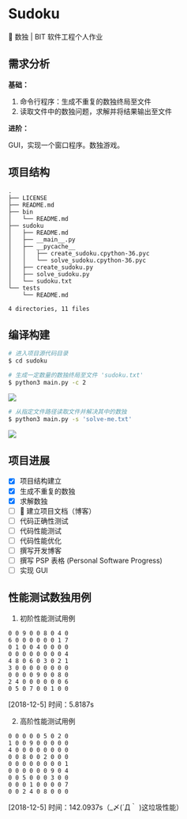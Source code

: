 # Sudoku

🍳 数独 | BIT 软件工程个人作业

## 需求分析

**基础：**

1. 命令行程序：生成不重复的数独终局至文件
2. 读取文件中的数独问题，求解并将结果输出至文件

**进阶：**

GUI，实现一个窗口程序。数独游戏。

## 项目结构

```
.
├── LICENSE
├── README.md
├── bin
│   └── README.md
├── sudoku
│   ├── README.md
│   ├── __main__.py
│   ├── __pycache__
│   │   ├── create_sudoku.cpython-36.pyc
│   │   └── solve_sudoku.cpython-36.pyc
│   ├── create_sudoku.py
│   ├── solve_sudoku.py
│   └── sudoku.txt
└── tests
    └── README.md

4 directories, 11 files

```

## 编译构建

``` bash
# 进入项目源代码目录
$ cd sudoku

# 生成一定数量的数独终局至文件 'sudoku.txt'
$ python3 main.py -c 2
```

![](https://i.loli.net/2018/12/04/5c063f6c2c75c.png)

``` bash
# 从指定文件路径读取文件并解决其中的数独
$ python3 main.py -s 'solve-me.txt'
```

![](https://i.loli.net/2018/12/05/5c07868b6ca7b.png)

## 项目进展

- [x] 项目结构建立
- [x] 生成不重复的数独
- [x] 求解数独
- [ ] 🚧 建立项目文档（博客）
- [ ] 代码正确性测试
- [ ] 代码性能测试
- [ ] 代码性能优化
- [ ] 撰写开发博客
- [ ] 撰写 PSP 表格 (Personal Software Progress)
- [ ] 实现 GUI

## 性能测试数独用例

1. 初阶性能测试用例

```
0 0 9 0 0 8 0 4 0
6 0 0 0 0 0 0 1 7
0 1 0 0 4 0 0 0 0
0 0 0 0 0 0 0 0 4
4 8 0 6 0 3 0 2 1
3 0 0 0 0 0 0 0 0
0 0 0 0 9 0 0 8 0
2 4 0 0 0 0 0 0 6
0 5 0 7 0 0 1 0 0
```

[2018-12-5] 时间：5.8187s

2. 高阶性能测试用例

```
0 0 0 0 0 5 0 2 0
1 0 0 9 0 0 0 0 0
4 0 0 0 0 0 0 0 0
0 0 8 0 0 2 0 0 0
0 0 0 0 0 0 0 0 1
0 0 0 0 0 0 9 0 4
0 0 5 0 0 0 3 0 0
0 0 0 1 0 0 0 0 7
0 0 2 4 0 8 0 0 0
```

[2018-12-5] 时间：142.0937s（_〆(´Д｀ )这垃圾性能）